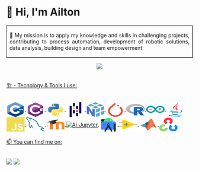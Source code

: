 # 👋 Hi, I'm Ailton

<table width="200px" border="1">
  <tr><td>
 <p style="text-align: justify;">📌 My mission is to apply my knowledge and skills in challenging projects, contributing to process automation, development of robotic solutions, data analysis, building design and team empowerment.</p>
  </td></tr>
</table>

<div align="center">
  <a href="https://github.com/ailton-santos">
  <img height="180cm" src="https://github-readme-stats.vercel.app/api/top-langs/?username=ailton-santos&layout=compact&langs_count=7&theme=dark"/>
</div>
<br>
   
 🏗️ - Tecnology & Tools I use:
       </div>

<div style="display:inline_block"><br>

 
  <div>
   <img align="center" alt="Ai-C++" height="40" width="50" src="https://github.com/devicons/devicon/blob/master/icons/cplusplus/cplusplus-original.svg">
   <img align="center" alt="Ai-C#" height="40" width="50" src="https://github.com/devicons/devicon/blob/master/icons/csharp/csharp-original.svg">
    
<img align="center" alt="Ai-Python" height="40" width="50" src="https://raw.githubusercontent.com/devicons/devicon/master/icons/python/python-original.svg">
  
   <img align="center" alt="Ai-Pandas" height="40" width="50" src="https://github.com/devicons/devicon/blob/master/icons/pandas/pandas-original.svg">
  
   <img align="center" alt="Ai-Numpy" height="40" width="50" src="https://github.com/devicons/devicon/blob/master/icons/numpy/numpy-original.svg"> 
    
   <img align="center" alt="Ai-Pytorch" height="40" width="50" src="https://github.com/devicons/devicon/blob/master/icons/pytorch/pytorch-original.svg">
    
   <img align="center" alt="Ai-R" height="40" width="50" src="https://github.com/devicons/devicon/blob/master/icons/r/r-original.svg">
    
   <img align="center" alt="Ai-Arduino" height="40" width="50" src="https://github.com/devicons/devicon/blob/master/icons/arduino/arduino-original.svg">
      
   <img align="center" alt="Mi-Java" height="40" width="50" src="https://raw.githubusercontent.com/devicons/devicon/master/icons/java/java-original.svg">
    
   <img align="center" alt="Ai-Javascript" height="40" width="50" src="https://github.com/devicons/devicon/blob/master/icons/javascript/javascript-plain.svg">
       
   <img align="center" alt="Ai-Mysql" height="40" width="50" src="https://github.com/devicons/devicon/blob/master/icons/mysql/mysql-original.svg">
    
  <img align="center" alt="Ai-Moodle" height="40" width="50" src="https://github.com/devicons/devicon/blob/master/icons/moodle/moodle-original.svg">
  
  <img align="center" alt="Ai-Jupyter" height="40" width="50" src="https://github.com/bwks/vendor-icons-svg/blob/master/jupyter.svg"> 
     
 <img align="center" alt="Ai-AndroidStudio" height="40" width="50" src="https://github.com/devicons/devicon/blob/master/icons/androidstudio/androidstudio-original.svg">
  
 <img align="center" alt="Ai-LabView" height="40" width="50" src="https://github.com/devicons/devicon/blob/master/icons/labview/labview-original.svg">
  
 <img align="center" alt="Ai-Matlab" height="40" width="50" src="https://github.com/devicons/devicon/blob/master/icons/matlab/matlab-original.svg"> 

 <img align="center" alt="Ai-OpenCV" height="40" width="50" src="https://github.com/devicons/devicon/blob/master/icons/opencv/opencv-original.svg"> 
      
  </div>
</div>
 <br>
  📫 You can find me on:
<div> 
 <br>
  
  <a href="https://www.linkedin.com/in/ailtonjsantos/" target="_blank"><img src="https://img.shields.io/badge/-LinkedIn-%230077B5?style=for-the-badge&logo=linkedin&logoColor=white" target="_blank"></a>
  <a href="https://www.xing.com/profile/Ailton_DosSantos7" target="_blank"><img src="https://img.shields.io/badge/xing-%23006567.svg?style=for-the-badge&logo=xing&logoColor=white" target="_blank"></a>
     
</div>
